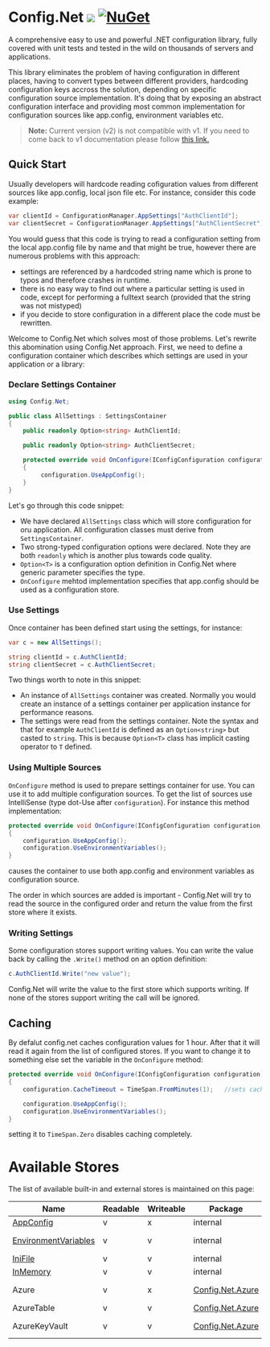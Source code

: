 # Config.Net ![](https://aloneguid.visualstudio.com/_apis/public/build/definitions/323c5f4c-c814-452d-9eaf-1006c83fd44c/8/badge) [![NuGet](https://img.shields.io/nuget/v/Config.Net.svg?maxAge=2592000?style=flat-square)](https://www.nuget.org/packages/Config.Net/)

A comprehensive easy to use and powerful .NET configuration library, fully covered with unit tests and tested in the wild on thousands of servers and applications.

This library eliminates the problem of having configuration in different places, having to convert types between different providers, hardcoding configuration keys accross the solution, depending on specific configuration source implementation. It's doing that by exposing an abstract configuration interface and providing most common implementation for configuration sources like app.config, environment variables etc.

> **Note:** Current version (v2) is not compatible with v1. If you need to come back to v1 documentation please follow [this link.](https://github.com/aloneguid/config/blob/master/README.v1.markdown)

## Quick Start

Usually developers will hardcode reading cofiguration values from different sources like app.config, local json file etc. For instance, consider this code example:

```csharp
var clientId = ConfigurationManager.AppSettings["AuthClientId"];
var clientSecret = ConfigurationManager.AppSettings["AuthClientSecret"];

```

You would guess that this code is trying to read a configuration setting from the local app.config file by name and that might be true, however there are numerous problems with this approach:

* settings are referenced by a hardcoded string name which is prone to typos and therefore crashes in runtime.
* there is no easy way to find out where a particular setting is used in code, except for performing a fulltext search (provided that the string was not mistyped)
* if you decide to store configuration in a different place the code must be rewritten.

Welcome to Config.Net which solves most of those problems. Let's rewrite this abomination using Config.Net approach. First, we need to define a configuration container which describes which settings are used in your application or a library:


### Declare Settings Container

```csharp
using Config.Net;

public class AllSettings : SettingsContainer
{
    public readonly Option<string> AuthClientId;

    public readonly Option<string> AuthClientSecret;

    protected override void OnConfigure(IConfigConfiguration configuration)
    {
         configuration.UseAppConfig();
    }
}
```

Let's go through this code snippet:
* We have declared `AllSettings` class which will store configuration for oru application. All configuration classes must derive from `SettingsContainer`.
* Two strong-typed configuration options were declared. Note they are both `readonly` which is another plus towards code quality.
* `Option<T>` is a configuration option definition in Config.Net where generic parameter specifies the type.
* `OnConfigure` mehtod implementation specifies that app.config should be used as a configuration store.

### Use Settings

Once container has been defined start using the settings, for instance:

```csharp
var c = new AllSettings();

string clientId = c.AuthClientId;
string clientSecret = c.AuthClientSecret;
```

Two things worth to note in this snippet:
* An instance of `AllSettings` container was created. Normally you would create an instance of a settings container per application instance for performance reasons.
* The settings were read from the settings container. Note the syntax and that for example `AuthClientId` is defined as an `Option<string>` but casted to `string`. This is because `Option<T>` class has implicit casting operator to `T` defined.


### Using Multiple Sources

`OnConfigure` method is used to prepare settings container for use. You can use it to add multiple configuration sources. To get the list of sources use IntelliSense (type dot-Use after `configuration`). For instance this method implementation:

```csharp
protected override void OnConfigure(IConfigConfiguration configuration)
{
    configuration.UseAppConfig();
    configuration.UseEnvironmentVariables();
}

```

causes the container to use both app.config and environment variables as configuration source.

The order in which sources are added is important - Config.Net will try to read the source in the configured order and return the value from the first store where it exists.

### Writing Settings

Some configuration stores support writing values. You can write the value back by calling the `.Write()` method on an option definition:

```csharp
c.AuthClientId.Write("new value");
```

Config.Net will write the value to the first store which supports writing. If none of the stores support writing the call will be ignored.


## Caching

By defalut config.net caches configuration values for 1 hour. After that it will read it again from the list of configured stores. If you want to change it to something else set the variable in the `OnConfigure` method:

```csharp
protected override void OnConfigure(IConfigConfiguration configuration)
{
    configuration.CacheTimeout = TimeSpan.FromMinutes(1);	//sets caching to 1 minute

    configuration.UseAppConfig();
    configuration.UseEnvironmentVariables();
}
```

setting it to `TimeSpan.Zero` disables caching completely.


# Available Stores

The list of available built-in and external stores is maintained on this page:


| Name                 | Readable | Writeable | Package  | Purpose                  |
|----------------------|----------|-----------|----------|--------------------------|
| [AppConfig](doc/Stores_AppConfig.md)            | v        | x         | internal | .NET app.config files    |
| [EnvironmentVariables](doc/Stores_EnvironmentVariables.md) | v        | v         | internal | OS environment variables |
| [IniFile](doc/Stores_IniFile.md)              | v        | v         | internal | INI files |
| [InMemory](doc/Stores_InMemory.md)             | v        | v         | internal | In-memory storage |
| Azure                | v        | x         | [Config.Net.Azure](https://www.nuget.org/packages/Config.Net.Azure) | Azure's ConfigurationManager |
| AzureTable           | v        | v         | [Config.Net.Azure](https://www.nuget.org/packages/Config.Net.Azure) | Azure Table Storage |
| AzureKeyVault        | v        | v          | [Config.Net.Azure](https://www.nuget.org/packages/Config.Net.Azure) | Azure Key Vault Secrets |
